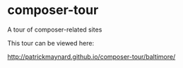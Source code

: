 # composer-tour
A tour of composer-related sites

This tour can be viewed here: 

http://patrickmaynard.github.io/composer-tour/baltimore/ 

